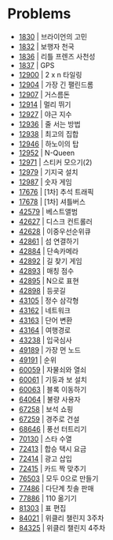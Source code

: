 # Problems

- [1830](https://programmers.co.kr/learn/courses/30/lessons/1830?language=java) | 브라이언의 고민
- [1832](https://programmers.co.kr/learn/courses/30/lessons/1832?language=java) | 보행자 천국
- [1836](https://programmers.co.kr/learn/courses/30/lessons/1836?language=java) | 리틀 프렌즈 사천성
- [1837](https://programmers.co.kr/learn/courses/30/lessons/1837?language=java) | GPS
- [12900](https://programmers.co.kr/learn/courses/30/lessons/12900?language=java) | 2 x n 타일링
- [12904](https://programmers.co.kr/learn/courses/30/lessons/12904?language=java) | 가장 긴 팰린드롬
- [12907](https://programmers.co.kr/learn/courses/30/lessons/12907?language=java) | 거스름돈
- [12914](https://programmers.co.kr/learn/courses/30/lessons/12914?language=java) | 멀리 뛰기
- [12927](https://programmers.co.kr/learn/courses/30/lessons/12927?language=java) | 야근 지수
- [12936](https://programmers.co.kr/learn/courses/30/lessons/12936?language=java) | 줄 서는 방법
- [12938](https://programmers.co.kr/learn/courses/30/lessons/12938?language=java) | 최고의 집합
- [12946](https://programmers.co.kr/learn/courses/30/lessons/12946?language=java) | 하노이의 탑
- [12952](https://programmers.co.kr/learn/courses/30/lessons/12952?language=java) | N-Queen
- [12971](https://programmers.co.kr/learn/courses/30/lessons/12971?language=java) | 스티커 모으기(2)
- [12979](https://programmers.co.kr/learn/courses/30/lessons/12979?language=java) | 기지국 설치
- [12987](https://programmers.co.kr/learn/courses/30/lessons/12987?language=java) | 숫자 게임
- [17676](https://programmers.co.kr/learn/courses/30/lessons/17676?language=java) | [1차] 추석 트래픽
- [17678](https://programmers.co.kr/learn/courses/30/lessons/17678?language=java) | [1차] 셔틀버스
- [42579](https://programmers.co.kr/learn/courses/30/lessons/42579?language=java) | 베스트앨범
- [42627](https://programmers.co.kr/learn/courses/30/lessons/42627?language=java) | 디스크 컨트롤러
- [42628](https://programmers.co.kr/learn/courses/30/lessons/42628?language=java) | 이중우선순위큐
- [42861](https://programmers.co.kr/learn/courses/30/lessons/42861?language=java) | 섬 연결하기
- [42884](https://programmers.co.kr/learn/courses/30/lessons/42884?language=java) | 단속카메라
- [42892](https://programmers.co.kr/learn/courses/30/lessons/42892?language=java) | 길 찾기 게임
- [42893](https://programmers.co.kr/learn/courses/30/lessons/42893?language=java) | 매칭 점수
- [42895](https://programmers.co.kr/learn/courses/30/lessons/42895?language=java) | N으로 표현
- [42898](https://programmers.co.kr/learn/courses/30/lessons/42898?language=java) | 등굣길
- [43105](https://programmers.co.kr/learn/courses/30/lessons/43105?language=java) | 정수 삼각형
- [43162](https://programmers.co.kr/learn/courses/30/lessons/43162?language=java) | 네트워크
- [43163](https://programmers.co.kr/learn/courses/30/lessons/43163?language=java) | 단어 변환
- [43164](https://programmers.co.kr/learn/courses/30/lessons/43164?language=java) | 여행경로
- [43238](https://programmers.co.kr/learn/courses/30/lessons/43238?language=java) | 입국심사
- [49189](https://programmers.co.kr/learn/courses/30/lessons/49189?language=java) | 가장 먼 노드
- [49191](https://programmers.co.kr/learn/courses/30/lessons/49191?language=java) | 순위
- [60059](https://programmers.co.kr/learn/courses/30/lessons/60059?language=java) | 자물쇠와 열쇠
- [60061](https://programmers.co.kr/learn/courses/30/lessons/60061?language=java) | 기둥과 보 설치
- [60063](https://programmers.co.kr/learn/courses/30/lessons/60063?language=java) | 블록 이동하기
- [64064](https://programmers.co.kr/learn/courses/30/lessons/64064?language=java) | 불량 사용자
- [67258](https://programmers.co.kr/learn/courses/30/lessons/67258?language=java) | 보석 쇼핑
- [67259](https://programmers.co.kr/learn/courses/30/lessons/67259?language=java) | 경주로 건설
- [68646](https://programmers.co.kr/learn/courses/30/lessons/68646?language=java) | 풍선 터트리기
- [70130](https://programmers.co.kr/learn/courses/30/lessons/70130?language=java) | 스타 수열
- [72413](https://programmers.co.kr/learn/courses/30/lessons/72413?language=java) | 합승 택시 요금
- [72414](https://programmers.co.kr/learn/courses/30/lessons/72414?language=java) | 광고 삽입
- [72415](https://programmers.co.kr/learn/courses/30/lessons/72415?language=java) | 카드 짝 맞추기
- [76503](https://programmers.co.kr/learn/courses/30/lessons/76503?language=java) | 모두 0으로 만들기
- [77486](https://programmers.co.kr/learn/courses/30/lessons/77486?language=java) | 다단계 칫솔 판매
- [77886](https://programmers.co.kr/learn/courses/30/lessons/77886?language=java) | 110 옮기기
- [81303](https://programmers.co.kr/learn/courses/30/lessons/81303?language=java) | 표 편집
- [84021](https://programmers.co.kr/learn/courses/30/lessons/84021?language=java) | 위클리 챌린지 3주차
- [84325](https://programmers.co.kr/learn/courses/30/lessons/84325?language=java) | 위클리 챌린지 4주차